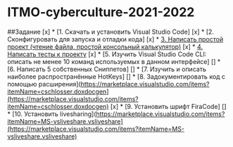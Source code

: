 # ITMO-cyberculture-2021-2022

##Задание
[x] * [1. Скачать и установить Visual Studio Code]
[x] * [2. Сконфигуровать для запуска и отладки кода]
[x] * [3. Написать простой проект (чтение файла, простой консольный калькулятор)](https://github.com/Lopa10ko/ITMO-cyberculture-2021-2022/blob/main/console_calculator.py)
[x] * [4. Написать тесты к проекту](https://github.com/Lopa10ko/ITMO-cyberculture-2021-2022/blob/main/unittesting_console_calculator.py)
[x] * [5. Изучить Visual Studio Code CLI: описать не менее 10 команд используемых в данном интерфейсе]
[] * [6. Написать 5 собственных Сниппетов]
[] * [7. Изучить и описать наиболее распространённые HotKeys]
[] * [8. Задокументировать код с помощью расширения](https://marketplace.visualstudio.com/items?itemName=cschlosser.doxdocgen](https://marketplace.visualstudio.com/items?itemName=cschlosser.doxdocgen)
[x] * [9. Установить шрифт FiraCode]
[] * [10. Установить livesharing](https://marketplace.visualstudio.com/items?itemName=MS-vsliveshare.vsliveshare](https://marketplace.visualstudio.com/items?itemName=MS-vsliveshare.vsliveshare) 
